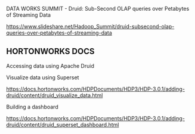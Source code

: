 DATA WORKS SUMMIT - Druid: Sub-Second OLAP queries over Petabytes of Streaming Data

https://www.slideshare.net/Hadoop_Summit/druid-subsecond-olap-queries-over-petabytes-of-streaming-data

## HORTONWORKS DOCS

Accessing data using Apache Druid

Visualize data using Superset

https://docs.hortonworks.com/HDPDocuments/HDP3/HDP-3.0.1/adding-druid/content/druid_visualize_data.html

Building a dashboard

https://docs.hortonworks.com/HDPDocuments/HDP3/HDP-3.0.1/adding-druid/content/druid_superset_dashboard.html

